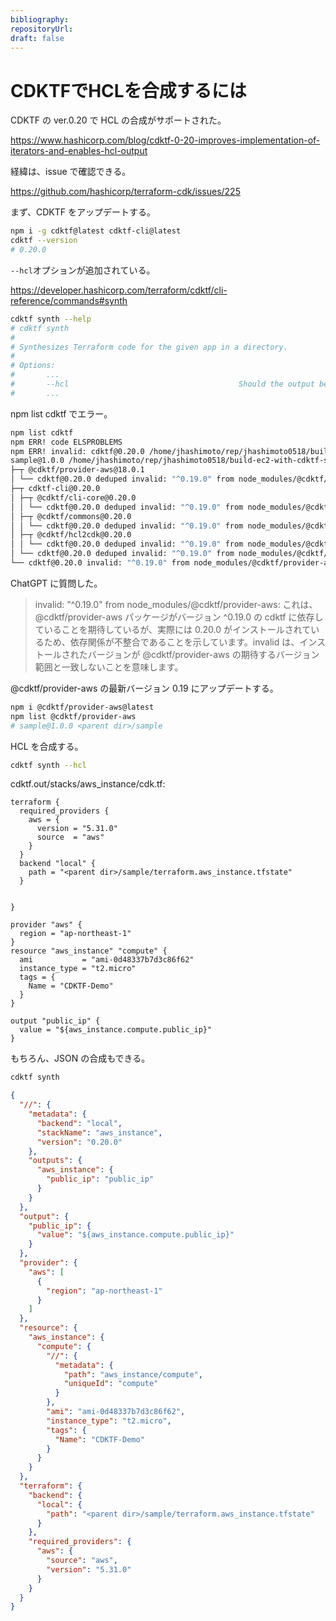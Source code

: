 ```yaml
---
bibliography: 
repositoryUrl:
draft: false
---
```


# CDKTFでHCLを合成するには

CDKTF の ver.0.20 で HCL の合成がサポートされた。

https://www.hashicorp.com/blog/cdktf-0-20-improves-implementation-of-iterators-and-enables-hcl-output

経緯は、issue で確認できる。

https://github.com/hashicorp/terraform-cdk/issues/225

まず、CDKTF をアップデートする。

```bash
npm i -g cdktf@latest cdktf-cli@latest
cdktf --version
# 0.20.0
```

`--hcl`オプションが追加されている。

https://developer.hashicorp.com/terraform/cdktf/cli-reference/commands#synth

```bash
cdktf synth --help
# cdktf synth
# 
# Synthesizes Terraform code for the given app in a directory.
# 
# Options:
#       ...
#       --hcl                                      Should the output be in HCL format?                                           [boolean] [default: false]
#       ...
```

npm list cdktf でエラー。

```bash
npm list cdktf
npm ERR! code ELSPROBLEMS
npm ERR! invalid: cdktf@0.20.0 /home/jhashimoto/rep/jhashimoto0518/build-ec2-with-cdktf-sample/sample/node_modules/cdktf
sample@1.0.0 /home/jhashimoto/rep/jhashimoto0518/build-ec2-with-cdktf-sample/sample
├─┬ @cdktf/provider-aws@18.0.1
│ └── cdktf@0.20.0 deduped invalid: "^0.19.0" from node_modules/@cdktf/provider-aws
├─┬ cdktf-cli@0.20.0
│ ├─┬ @cdktf/cli-core@0.20.0
│ │ └── cdktf@0.20.0 deduped invalid: "^0.19.0" from node_modules/@cdktf/provider-aws
│ ├─┬ @cdktf/commons@0.20.0
│ │ └── cdktf@0.20.0 deduped invalid: "^0.19.0" from node_modules/@cdktf/provider-aws
│ ├─┬ @cdktf/hcl2cdk@0.20.0
│ │ └── cdktf@0.20.0 deduped invalid: "^0.19.0" from node_modules/@cdktf/provider-aws
│ └── cdktf@0.20.0 deduped invalid: "^0.19.0" from node_modules/@cdktf/provider-aws
└── cdktf@0.20.0 invalid: "^0.19.0" from node_modules/@cdktf/provider-aws
```

ChatGPT に質問した。

> invalid: "^0.19.0" from node_modules/@cdktf/provider-aws: これは、@cdktf/provider-aws パッケージがバージョン ^0.19.0 の cdktf に依存していることを期待しているが、実際には 0.20.0 がインストールされているため、依存関係が不整合であることを示しています。invalid は、インストールされたバージョンが @cdktf/provider-aws の期待するバージョン範囲と一致しないことを意味します。

@cdktf/provider-aws の最新バージョン 0.19 にアップデートする。

```bash
npm i @cdktf/provider-aws@latest
npm list @cdktf/provider-aws
# sample@1.0.0 <parent dir>/sample
```

HCL を合成する。

```bash
cdktf synth --hcl
```

cdktf.out/stacks/aws_instance/cdk.tf:

```hcl
terraform {
  required_providers {
    aws = {
      version = "5.31.0"
      source  = "aws"
    }
  }
  backend "local" {
    path = "<parent dir>/sample/terraform.aws_instance.tfstate"
  }


}

provider "aws" {
  region = "ap-northeast-1"
}
resource "aws_instance" "compute" {
  ami           = "ami-0d48337b7d3c86f62"
  instance_type = "t2.micro"
  tags = {
    Name = "CDKTF-Demo"
  }
}

output "public_ip" {
  value = "${aws_instance.compute.public_ip}"
}
```

もちろん、JSON の合成もできる。

```bash
cdktf synth
```

```json
{
  "//": {
    "metadata": {
      "backend": "local",
      "stackName": "aws_instance",
      "version": "0.20.0"
    },
    "outputs": {
      "aws_instance": {
        "public_ip": "public_ip"
      }
    }
  },
  "output": {
    "public_ip": {
      "value": "${aws_instance.compute.public_ip}"
    }
  },
  "provider": {
    "aws": [
      {
        "region": "ap-northeast-1"
      }
    ]
  },
  "resource": {
    "aws_instance": {
      "compute": {
        "//": {
          "metadata": {
            "path": "aws_instance/compute",
            "uniqueId": "compute"
          }
        },
        "ami": "ami-0d48337b7d3c86f62",
        "instance_type": "t2.micro",
        "tags": {
          "Name": "CDKTF-Demo"
        }
      }
    }
  },
  "terraform": {
    "backend": {
      "local": {
        "path": "<parent dir>/sample/terraform.aws_instance.tfstate"
      }
    },
    "required_providers": {
      "aws": {
        "source": "aws",
        "version": "5.31.0"
      }
    }
  }
}
```
